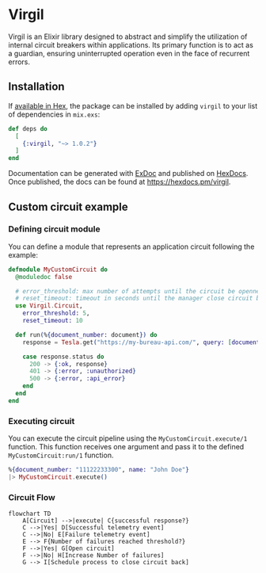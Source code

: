 # Virgil

Virgil is an Elixir library designed to abstract and simplify the utilization of internal circuit breakers within applications. Its primary function is to act as a guardian, ensuring uninterrupted operation even in the face of recurrent errors.

## Installation

If [available in Hex](https://hex.pm/docs/publish), the package can be installed
by adding `virgil` to your list of dependencies in `mix.exs`:

```elixir
def deps do
  [
    {:virgil, "~> 1.0.2"}
  ]
end
```

Documentation can be generated with [ExDoc](https://github.com/elixir-lang/ex_doc)
and published on [HexDocs](https://hexdocs.pm). Once published, the docs can
be found at <https://hexdocs.pm/virgil>.

## Custom circuit example

### Defining circuit module

You can define a module that represents an application circuit following the example:

```elixir
defmodule MyCustomCircuit do
  @moduledoc false

  # error_threshold: max number of attempts until the circuit be openned
  # reset_timeout: timeout in seconds until the manager close circuit back
  use Virgil.Circuit,
    error_threshold: 5,
    reset_timeout: 10

  def run(%{document_number: document}) do
    response = Tesla.get("https://my-bureau-api.com/", query: [document: document])

    case response.status do
      200 -> {:ok, response}
      401 -> {:error, :unauthorized}
      500 -> {:error, :api_error}
    end
  end
end
```

### Executing circuit

You can execute the circuit pipeline using the `MyCustomCircuit.execute/1` function.
This function receives one argument and pass it to the defined `MyCustomCircuit:run/1` function.

```elixir
%{document_number: "11122233300", name: "John Doe"}
|> MyCustomCircuit.execute()
```

### Circuit Flow

```mermaid
flowchart TD
    A[Circuit] -->|execute| C{successful response?}
    C -->|Yes| D[Successful telemetry event]
    C -->|No| E[Failure telemetry event]
    E --> F{Number of failures reached threshold?}
    F -->|Yes| G[Open circuit]
    F -->|No| H[Increase Number of failures]
    G --> I[Schedule process to close circuit back]
```
